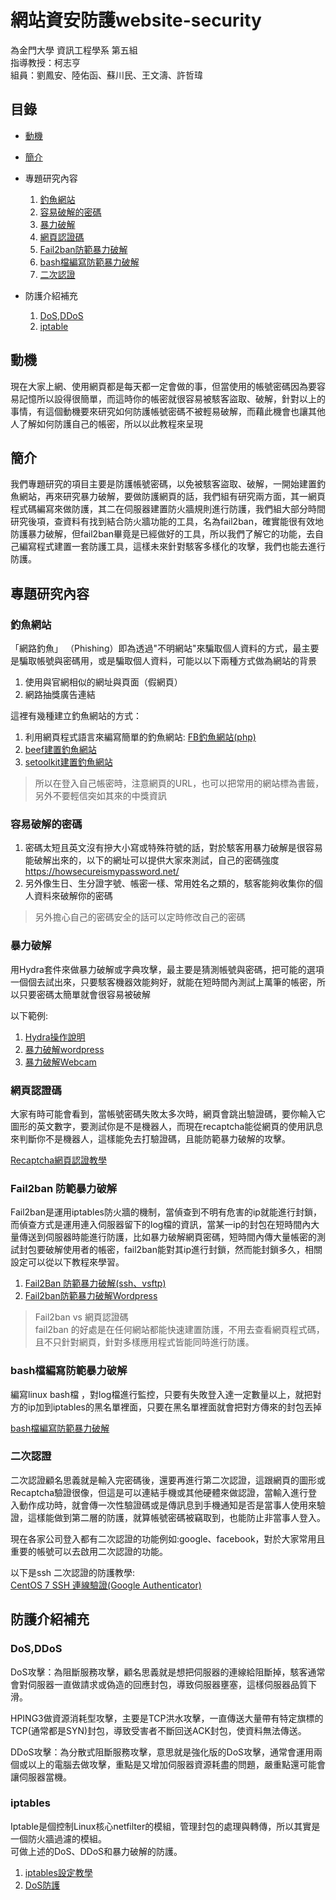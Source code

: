 # 網站資安防護website-security
為金門大學 資訊工程學系 第五組  
指導教授：柯志亨   
組員：劉鳳安、陸佑函、蘇川民、王文濤、許哲瑋

## 目錄
* [動機](https://github.com/NQUwebsecurityproject/website-security#%E5%8B%95%E6%A9%9F) 
* [簡介](https://github.com/NQUwebsecurityproject/website-security#%E7%B0%A1%E4%BB%8B)  
* 專題研究內容  
  1. [釣魚網站](https://github.com/NQUwebsecurityproject/website-security#%E9%87%A3%E9%AD%9A%E7%B6%B2%E7%AB%99)    
  2. [容易破解的密碼](https://github.com/NQUwebsecurityproject/website-security#%E5%AE%B9%E6%98%93%E7%A0%B4%E8%A7%A3%E7%9A%84%E5%AF%86%E7%A2%BC)
  2. [暴力破解](https://github.com/NQUwebsecurityproject/website-security#%E6%9A%B4%E5%8A%9B%E7%A0%B4%E8%A7%A3)   
  3. [網頁認證碼](https://github.com/NQUwebsecurityproject/website-security#%E7%B6%B2%E9%A0%81%E8%AA%8D%E8%AD%89%E7%A2%BC)
  4. [Fail2ban防範暴力破解](https://github.com/NQUwebsecurityproject/website-security#fail2ban-%E9%98%B2%E7%AF%84%E6%9A%B4%E5%8A%9B%E7%A0%B4%E8%A7%A3)
  5. [bash檔編寫防範暴力破解](https://github.com/NQUwebsecurityproject/website-security#bash%E6%AA%94%E7%B7%A8%E5%AF%AB%E9%98%B2%E7%AF%84%E6%9A%B4%E5%8A%9B%E7%A0%B4%E8%A7%A3)
  6. [二次認證](https://github.com/NQUwebsecurityproject/website-security#%E4%BA%8C%E6%AC%A1%E8%AA%8D%E8%AD%89)

* 防護介紹補充
  1. [DoS,DDoS](https://github.com/NQUwebsecurityproject/website-security#dosddos) 
  2. [iptable](https://github.com/NQUwebsecurityproject/website-security#iptables)
## 動機

現在大家上網、使用網頁都是每天都一定會做的事，但當使用的帳號密碼因為要容易記憶所以設得很簡單，而這時你的帳密就很容易被駭客盜取、破解，針對以上的事情，有這個動機要來研究如何防護帳號密碼不被輕易破解，而藉此機會也讓其他人了解如何防護自己的帳密，所以以此教程來呈現

## 簡介
我們專題研究的項目主要是防護帳號密碼，以免被駭客盜取、破解，一開始建置釣魚網站，再來研究暴力破解，要做防護網頁的話，我們組有研究兩方面，其一網頁程式碼編寫來做防護，其二在伺服器建置防火牆規則進行防護，我們組大部分時間研究後項，查資料有找到結合防火牆功能的工具，名為fail2ban，確實能很有效地防護暴力破解，但fail2ban畢竟是已經做好的工具，所以我們了解它的功能，去自己編寫程式建置一套防護工具，這樣未來針對駭客多樣化的攻擊，我們也能去進行防護。

## 專題研究內容

### 釣魚網站
 「網路釣魚」 （Phishing）即為透過"不明網站"來騙取個人資料的方式，最主要是騙取帳號與密碼用，或是騙取個人資料，可能以以下兩種方式做為網站的背景
 1. 使用與官網相似的網址與頁面（假網頁）  
 2. 網路抽獎廣告連結 
 
 這裡有幾種建立釣魚網站的方式：
 1. 利用網頁程式語言來編寫簡單的釣魚網站: [FB釣魚網站(php)](https://github.com/NQUwebsecurityproject/website-security/tree/master/php%E5%BB%BA%E7%BD%AE%E9%87%A3%E9%AD%9A%E7%B6%B2%E7%AB%99)  
 2. [beef建置釣魚網站](https://www.youtube.com/watch?v=3mcEpn0_sJM)    
 3. [setoolkit建置釣魚網站](https://www.youtube.com/watch?v=9n5BQiGtxDk) 

 > 所以在登入自己帳密時，注意網頁的URL，也可以把常用的網站標為書籤，另外不要輕信突如其來的中獎資訊

### 容易破解的密碼
1. 密碼太短且英文沒有摻大小寫或特殊符號的話，對於駭客用暴力破解是很容易能破解出來的，以下的網址可以提供大家來測試，自己的密碼強度 
https://howsecureismypassword.net/
2. 另外像生日、生分證字號、帳密一樣、常用姓名之類的，駭客能夠收集你的個人資料來破解你的密碼
> 另外擔心自己的密碼安全的話可以定時修改自己的密碼



### 暴力破解
用Hydra套件來做暴力破解或字典攻擊，最主要是猜測帳號與密碼，把可能的選項一個個去試出來，只要駭客機器效能夠好，就能在短時間內測試上萬筆的帳密，所以只要密碼太簡單就會很容易被破解

以下範例:
 1. [Hydra操作說明](https://github.com/NQUwebsecurityproject/website-security/tree/master/Hydra%E6%9A%B4%E5%8A%9B%E7%A0%B4%E8%A7%A3/Hydra%E6%93%8D%E4%BD%9C%E8%AA%AA%E6%98%8E) 
 2. [暴力破解wordpress](https://github.com/NQUwebsecurityproject/website-security/tree/master/Hydra%E6%9A%B4%E5%8A%9B%E7%A0%B4%E8%A7%A3/%E6%9A%B4%E5%8A%9B%E7%A0%B4%E8%A7%A3Wordpress)
 3. [暴力破解Webcam](https://github.com/NQUwebsecurityproject/website-security/tree/master/Hydra%E6%9A%B4%E5%8A%9B%E7%A0%B4%E8%A7%A3/%E6%9A%B4%E5%8A%9B%E7%A0%B4%E8%A7%A3Webcam)
    
### 網頁認證碼
大家有時可能會看到，當帳號密碼失敗太多次時，網頁會跳出驗證碼，要你輸入它圖形的英文數字，要測試你是不是機器人，而現在recaptcha能從網頁的使用訊息來判斷你不是機器人，這樣能免去打驗證碼，且能防範暴力破解的攻擊。

[Recaptcha網頁認證教學](https://github.com/NQUwebsecurityproject/website-security/tree/master/Recaptcha%E7%B6%B2%E9%A0%81%E8%AA%8D%E8%AD%89%E6%95%99%E5%AD%B8)

### Fail2ban 防範暴力破解
Fail2ban是運用iptables防火牆的機制，當偵查到不明有危害的ip就能進行封鎖，而偵查方式是運用連入伺服器留下的log檔的資訊，當某一ip的封包在短時間內大量傳送到伺服器時能進行防護，比如暴力破解網頁密碼，短時間內傳大量帳密的測試封包要破解使用者的帳密，fail2ban能對其ip進行封鎖，然而能封鎖多久，相關設定可以從以下教程來學習。

1. [Fail2Ban 防範暴力破解(ssh、vsftp)](https://github.com/NQUwebsecurityproject/website-security/tree/master/Fail2ban%20%E9%98%B2%E7%AF%84%E6%9A%B4%E5%8A%9B%E7%A0%B4%E8%A7%A3/Fail2Ban%20%E9%98%B2%E7%AF%84%E6%9A%B4%E5%8A%9B%E7%A0%B4%E8%A7%A3ssh%20vsftp)
2. [Fail2ban防範暴力破解Wordpress](https://github.com/NQUwebsecurityproject/website-security/tree/master/Fail2ban%E6%95%99%E5%AD%B8/Fail2ban%20%E9%98%B2%E7%AF%84%20%E6%9A%B4%E5%8A%9B%E7%A0%B4%E8%A7%A3Wordpress)

 > Fail2ban vs 網頁認證碼   
fail2ban 的好處是在任何網站都能快速建置防護，不用去查看網頁程式碼，且不只針對網頁，針對多樣應用程式皆能同時進行防護。

### bash檔編寫防範暴力破解
編寫linux bash檔 ，對log檔進行監控，只要有失敗登入達一定數量以上，就把對方的ip加到iptables的黑名單裡面，只要在黑名單裡面就會把對方傳來的封包丟掉

[bash檔編寫防範暴力破解](https://github.com/NQUwebsecurityproject/website-security/tree/master/bash%E6%AA%94%E7%B7%A8%E5%AF%AB%E9%98%B2%E7%AF%84%E6%9A%B4%E5%8A%9B%E7%A0%B4%E8%A7%A3)

### 二次認證
二次認證顧名思義就是輸入完密碼後，還要再進行第二次認證，這跟網頁的圖形或Recaptcha驗證很像，但這是可以連結手機或其他硬體來做認證，當輸入進行登入動作成功時，就會傳一次性驗證碼或是傳訊息到手機通知是否是當事人使用來驗證，這樣能做到第二層的防護，就算帳號密碼被竊取到，也能防止非當事人登入。

現在各家公司登入都有二次認證的功能例如:google、facebook，對於大家常用且重要的帳號可以去啟用二次認證的功能。

以下是ssh 二次認證的防護教學:    
[CentOS 7 SSH 連線驗證(Google Authenticator)](https://github.com/NQUwebsecurityproject/website-security/tree/master/google%20authenticator%E4%BA%8C%E6%AC%A1%E8%AA%8D%E8%AD%89)

## 防護介紹補充
### DoS,DDoS
DoS攻擊：為阻斷服務攻擊，顧名思義就是想把伺服器的連線給阻斷掉，駭客通常會對伺服器一直做請求或偽造的回應封包，導致伺服器壅塞，這樣伺服器品質下滑。

HPING3做資源消耗型攻擊，主要是TCP洪水攻擊，一直傳送大量帶有特定旗標的TCP(通常都是SYN)封包，導致受害者不斷回送ACK封包，使資料無法傳送。 

DDoS攻擊：為分散式阻斷服務攻擊，意思就是強化版的DoS攻擊，通常會運用兩個或以上的電腦去做攻擊，重點是又增加伺服器資源耗盡的問題，嚴重點還可能會讓伺服器當機。

### iptables
Iptable是個控制Linux核心netfilter的模組，管理封包的處理與轉傳，所以其實是一個防火牆過濾的模組。  
可做上述的DoS、DDoS和暴力破解的防護。
  1. [iptables設定教學](https://github.com/NQUwebsecurityproject/website-security/tree/master/Linux%E9%98%B2%E7%81%AB%E7%89%86iptable%E8%A8%AD%E5%AE%9A)   
2. [DoS防護](https://github.com/LarrySu508/website-security/blob/master/DoS%E9%98%B2%E8%AD%B7/README.md)

